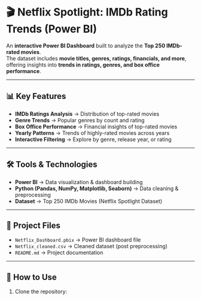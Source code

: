 # 🎬 Netflix Spotlight: IMDb Rating Trends (Power BI)

An **interactive Power BI Dashboard** built to analyze the **Top 250 IMDb-rated movies**.  
The dataset includes **movie titles, genres, ratings, financials, and more**, offering insights into **trends in ratings, genres, and box office performance**.

---

## 📊 Key Features
- **IMDb Ratings Analysis** → Distribution of top-rated movies  
- **Genre Trends** → Popular genres by count and rating  
- **Box Office Performance** → Financial insights of top-rated movies  
- **Yearly Patterns** → Trends of highly-rated movies across years  
- **Interactive Filtering** → Explore by genre, release year, or rating  

---

## 🛠️ Tools & Technologies
- **Power BI** → Data visualization & dashboard building  
- **Python (Pandas, NumPy, Matplotlib, Seaborn)** → Data cleaning & preprocessing  
- **Dataset** → Top 250 IMDb Movies (Netflix Spotlight Dataset)  

---

## 📂 Project Files
- `Netflix_Dashboard.pbix` → Power BI dashboard file  
- `Netflix_cleaned.csv` → Cleaned dataset (post preprocessing)  
- `README.md` → Project documentation  

---

## 🚀 How to Use
1. Clone the repository:
   ```b

